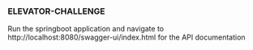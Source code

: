 ### ELEVATOR-CHALLENGE

Run the springboot application and navigate to http://localhost:8080/swagger-ui/index.html for the API documentation